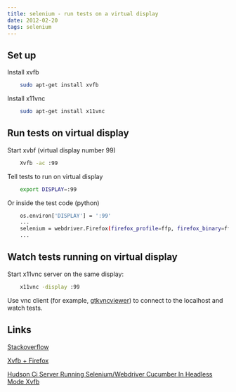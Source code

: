 ```yaml
---
title: selenium - run tests on a virtual display
date: 2012-02-20
tags: selenium
---
```


Set up
-------

Install xvfb

```bash
    sudo apt-get install xvfb
```

Install x11vnc

```bash
    sudo apt-get install x11vnc
```

<!-- more -->
Run tests on virtual display
----------------------------

Start xvbf (virtual display number 99)

```bash
    Xvfb -ac :99
```

Tell tests to run on virtual display

```bash
    export DISPLAY=:99
```

Or inside the test code (python)

```bash
    os.environ['DISPLAY'] = ':99'
    ...
    selenium = webdriver.Firefox(firefox_profile=ffp, firefox_binary=ffb)
    ...
```

Watch tests running on virtual display
--------------------------------------

Start x11vnc server on the same display:

```bash
    x11vnc -display :99
```

Use vnc client (for example, [gtkvncviewer](https://launchpad.net/gtkvncviewer))  to connect to the localhost and watch tests.


Links
-----------------
[Stackoverflow](http://serverfault.com/questions/273095/connect-to-xvfb-remote-to-fix-firefox-headless-crash)

[Xvfb + Firefox](http://www.semicomplete.com/blog/geekery/xvfb-firefox.html)

[Hudson Ci Server Running Selenium/Webdriver Cucumber In Headless Mode Xvfb](http://markgandolfo.com/?p=47)



